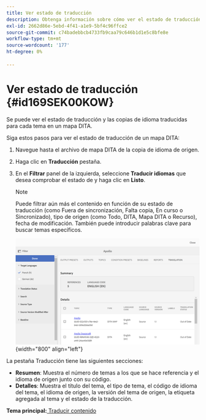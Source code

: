 ```yaml
---
title: Ver estado de traducción
description: Obtenga información sobre cómo ver el estado de traducción
exl-id: 2662d86e-5ebd-4f41-a1e9-5bf4c96ffce2
source-git-commit: c74badebbcb4733fb9caa79c646b1d1e5c8bfe8e
workflow-type: tm+mt
source-wordcount: '177'
ht-degree: 0%

---
```


# Ver estado de traducción {#id169SEK00KOW}

Se puede ver el estado de traducción y las copias de idioma traducidas para cada tema en un mapa DITA.

Siga estos pasos para ver el estado de traducción de un mapa DITA:

1. Navegue hasta el archivo de mapa DITA de la copia de idioma de origen.
1. Haga clic en **Traducción** pestaña.
1. En el **Filtrar** panel de la izquierda, seleccione **Traducir idiomas** que desea comprobar el estado de y haga clic en **Listo**.

   >[!NOTE]
   >
   > Puede filtrar aún más el contenido en función de su estado de traducción \(como Fuera de sincronización, Falta copia, En curso o Sincronizado\), tipo de origen \(como Todo, DITA, Mapa DITA o Recurso\), fecha de modificación. También puede introducir palabras clave para buscar temas específicos.

   ![](images/status-translation-uuid.png){width="800" align="left"}


La pestaña Traducción tiene las siguientes secciones:

- **Resumen**: Muestra el número de temas a los que se hace referencia y el idioma de origen junto con su código.
- **Detalles**: Muestra el título del tema, el tipo de tema, el código de idioma del tema, el idioma de origen, la versión del tema de origen, la etiqueta agregada al tema y el estado de la traducción.

**Tema principal:**[ Traducir contenido](translation.md)
